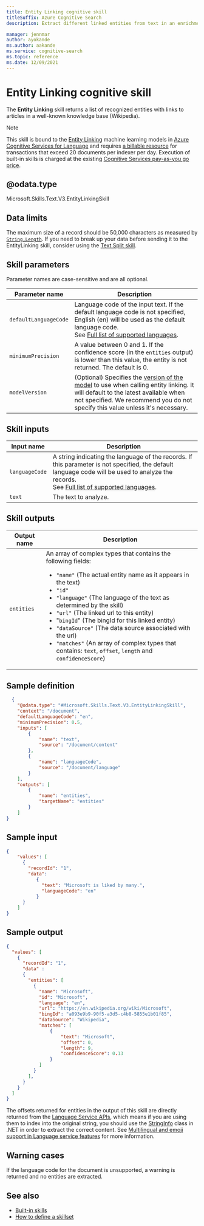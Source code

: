 ```yaml
---
title: Entity Linking cognitive skill
titleSuffix: Azure Cognitive Search
description: Extract different linked entities from text in an enrichment pipeline in Azure Cognitive Search.

manager: jennmar
author: ayokande
ms.author: aakande
ms.service: cognitive-search
ms.topic: reference
ms.date: 12/09/2021
---
```


# Entity Linking cognitive skill

The **Entity Linking** skill returns a list of recognized entities with links to articles in a well-known knowledge base (Wikipedia).

> [!NOTE]
> This skill is bound to the [Entity Linking](../cognitive-services/language-service/entity-linking/overview.md) machine learning models in [Azure Cognitive Services for Language](../cognitive-services/language-service/overview.md) and requires [a billable resource](cognitive-search-attach-cognitive-services.md) for transactions that exceed 20 documents per indexer per day. Execution of built-in skills is charged at the existing [Cognitive Services pay-as-you go price](https://azure.microsoft.com/pricing/details/cognitive-services/).
>

## @odata.type

Microsoft.Skills.Text.V3.EntityLinkingSkill

## Data limits

The maximum size of a record should be 50,000 characters as measured by [`String.Length`](/dotnet/api/system.string.length). If you need to break up your data before sending it to the EntityLinking skill, consider using the [Text Split skill](cognitive-search-skill-textsplit.md).

## Skill parameters

Parameter names are case-sensitive and are all optional.

| Parameter name     | Description |
|--------------------|-------------|
| `defaultLanguageCode` |    Language code of the input text. If the default language code is not specified,  English (en) will be used as the default language code. <br/> See [Full list of supported languages](../cognitive-services/language-service/entity-linking/language-support.md). |
| `minimumPrecision` | A value between 0 and 1. If the confidence score (in the `entities` output) is lower than this value, the entity is not returned. The default is 0. |
| `modelVersion` | (Optional) Specifies the [version of the model](../cognitive-services/language-service/entity-linking/how-to/call-api.md#determine-how-to-process-the-data-optional) to use when calling entity linking. It will default to the latest available when not specified. We recommend you do not specify this value unless it's necessary.|

## Skill inputs

| Input name      | Description                   |
|---------------|-------------------------------|
| `languageCode`    | A string indicating the language of the records. If this parameter is not specified, the default language code will be used to analyze the records. <br/>See [Full list of supported languages](../cognitive-services/language-service/entity-linking/language-support.md). |
| `text`          | The text to analyze.          |

## Skill outputs

| Output name      | Description                   |
|---------------|-------------------------------|
| `entities` | An array of complex types that contains the following fields: <ul><li>`"name"` (The actual entity name as it appears in the text)</li> <li>`"id"` </li> <li>`"language"` (The language of the text as determined by the skill)</li> <li>`"url"` (The linked url to this entity)</li> <li>"`bingId`" (The bingId for this linked entity)</li> <li>`"dataSource"` (The data source associated with the url) </li> <li>`"matches"` (An array of complex types that contains: `text`, `offset`, `length` and `confidenceScore`)</li></ul>|

## Sample definition

```json
  {
    "@odata.type": "#Microsoft.Skills.Text.V3.EntityLinkingSkill",
    "context": "/document",
    "defaultLanguageCode": "en", 
    "minimumPrecision": 0.5, 
    "inputs": [
        {
            "name": "text", 
            "source": "/document/content"
        },
        {
            "name": "languageCode", 
            "source": "/document/language"
        }
    ],
    "outputs": [
        {
            "name": "entities", 
            "targetName": "entities" 
        }
    ]
}
```

## Sample input

```json
{
    "values": [
      {
        "recordId": "1",
        "data":
           {
             "text": "Microsoft is liked by many.",
             "languageCode": "en"
           }
      }
    ]
}
```

## Sample output

```json
{
  "values": [
    {
      "recordId": "1",
      "data" : 
      {
        "entities": [
          {
            "name": "Microsoft", 
            "id": "Microsoft",
            "language": "en", 
            "url": "https://en.wikipedia.org/wiki/Microsoft", 
            "bingId": "a093e9b9-90f5-a3d5-c4b8-5855e1b01f85", 
            "dataSource": "Wikipedia", 
            "matches": [
                {
                    "text": "Microsoft", 
                    "offset": 0, 
                    "length": 9, 
                    "confidenceScore": 0.13 
                }
            ]
          }
        ],
      }
    }
  ]
}
```

The offsets returned for entities in the output of this skill are directly returned from the [Language Service APIs](../cognitive-services/language-service/overview.md), which means if you are using them to index into the original string, you should use the [StringInfo](/dotnet/api/system.globalization.stringinfo) class in .NET in order to extract the correct content. See [Multilingual and emoji support in Language service features](../cognitive-services/language-service/concepts/multilingual-emoji-support.md) for more information.

## Warning cases

If the language code for the document is unsupported, a warning is returned and no entities are extracted.

## See also

+ [Built-in skills](cognitive-search-predefined-skills.md)
+ [How to define a skillset](cognitive-search-defining-skillset.md)
